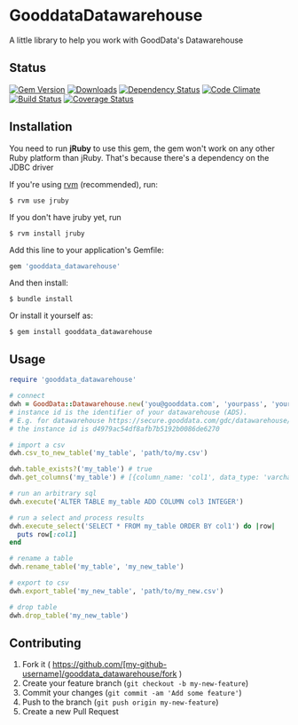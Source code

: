 # GooddataDatawarehouse

A little library to help you work with GoodData's Datawarehouse

## Status

[![Gem Version](https://badge.fury.io/rb/gooddata_datawarehouse.png)](http://badge.fury.io/rb/gooddata_datawarehouse)
[![Downloads](http://img.shields.io/gem/dt/gooddata_datawarehouse.svg)](http://rubygems.org/gems/gooddata_datawarehouse)
[![Dependency Status](https://gemnasium.com/cvengros/gooddata_datawarehouse.png)](https://gemnasium.com/cvengros/gooddata_datawarehouse)
[![Code Climate](https://codeclimate.com/github/cvengros/gooddata_datawarehouse.png)](https://codeclimate.com/github/cvengros/gooddata_datawarehouse)
[![Build Status](https://travis-ci.org/cvengros/gooddata_datawarehouse.png)](https://travis-ci.org/cvengros/gooddata_datawarehouse)
[![Coverage Status](https://coveralls.io/repos/cvengros/gooddata_datawarehouse/badge.png)](https://coveralls.io/r/cvengros/gooddata_datawarehouse)

## Installation

You need to run **jRuby** to use this gem, the gem won't work on any other Ruby platform than jRuby. That's because there's a dependency on the JDBC driver

If you're using [rvm](https://rvm.io/rvm/install) (recommended), run:
    
    $ rvm use jruby

If you don't have jruby yet, run

    $ rvm install jruby

Add this line to your application's Gemfile:

```ruby
gem 'gooddata_datawarehouse'
```

And then install:

    $ bundle install

Or install it yourself as:

    $ gem install gooddata_datawarehouse

## Usage

```ruby
require 'gooddata_datawarehouse'

# connect
dwh = GoodData::Datawarehouse.new('you@gooddata.com', 'yourpass', 'your ADS instance id')
# instance id is the identifier of your datawarehouse (ADS). 
# E.g. for datawarehouse https://secure.gooddata.com/gdc/datawarehouse/instances/d4979ac54df8afb7b5192b0086de6270
# the instance id is d4979ac54df8afb7b5192b0086de6270

# import a csv
dwh.csv_to_new_table('my_table', 'path/to/my.csv')

dwh.table_exists?('my_table') # true
dwh.get_columns('my_table') # [{column_name: 'col1', data_type: 'varchar(88)'}, {column_name: 'col2', data_type: 'int'}]

# run an arbitrary sql
dwh.execute('ALTER TABLE my_table ADD COLUMN col3 INTEGER')

# run a select and process results 
dwh.execute_select('SELECT * FROM my_table ORDER BY col1') do |row| 
  puts row[:col1] 
end

# rename a table
dwh.rename_table('my_table', 'my_new_table')

# export to csv
dwh.export_table('my_new_table', 'path/to/my_new.csv')

# drop table
dwh.drop_table('my_new_table')
```


## Contributing

1. Fork it ( https://github.com/[my-github-username]/gooddata_datawarehouse/fork )
2. Create your feature branch (`git checkout -b my-new-feature`)
3. Commit your changes (`git commit -am 'Add some feature'`)
4. Push to the branch (`git push origin my-new-feature`)
5. Create a new Pull Request
